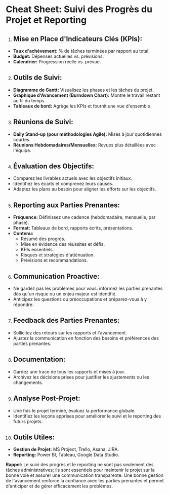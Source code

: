 # Cheat Sheet: Suivi des Progrès du Projet et Reporting


1. ## Mise en Place d'Indicateurs Clés (KPIs):

- **Taux d'achèvement:** % de tâches terminées par rapport au total.
- **Budget:** Dépenses actuelles vs. prévisions.
- **Calendrier:** Progression réelle vs. prévue.

2. ## Outils de Suivi:

- **Diagramme de Gantt:** Visualisez les phases et les tâches du projet.
- **Graphique d'Avancement (Burndown Chart):** Montre le travail restant au fil du temps.
- **Tableaux de bord:** Agrège les KPIs et fournit une vue d'ensemble.

3. ## Réunions de Suivi:

- **Daily Stand-up (pour méthodologies Agile):** Mises à jour quotidiennes courtes.
- **Réunions Hebdomadaires/Mensuelles:** Revues plus détaillées avec l'équipe.

4. ## Évaluation des Objectifs:

- Comparez les livrables actuels avec les objectifs initiaux.
- Identifiez les écarts et comprenez leurs causes.
- Adaptez les plans au besoin pour aligner les efforts sur les objectifs.

5. ## Reporting aux Parties Prenantes:

- **Fréquence:** Définissez une cadence (hebdomadaire, mensuelle, par phase).
- **Format:** Tableaux de bord, rapports écrits, présentations.
- **Contenu:**
  - Résumé des progrès.
  - Mise en évidence des réussites et défis.
  - KPIs essentiels.
  - Risques et stratégies d'atténuation.
  - Prévisions et recommandations.

6. ## Communication Proactive:

- Ne gardez pas les problèmes pour vous: informez les parties prenantes dès qu'un risque ou un enjeu majeur est identifié.
- Anticipez les questions ou préoccupations et préparez-vous à y répondre.

7. ## Feedback des Parties Prenantes:

- Sollicitez des retours sur les rapports et l'avancement.
- Ajustez la communication en fonction des besoins et préférences des parties prenantes.

8. ## Documentation:

- Gardez une trace de tous les rapports et mises à jour.
- Archivez les décisions prises pour justifier les ajustements ou les changements.

9. ## Analyse Post-Projet:

- Une fois le projet terminé, évaluez la performance globale.
- Identifiez les leçons apprises pour améliorer le suivi et le reporting des futurs projets.

10. ## Outils Utiles:

- **Gestion de Projet:** MS Project, Trello, Asana, JIRA.
- **Reporting:** Power BI, Tableau, Google Data Studio.

**Rappel:** Le suivi des progrès et le reporting ne sont pas seulement des tâches administratives; ils sont essentiels pour maintenir le projet sur la bonne voie et assurer une communication transparente. Une bonne gestion de l'avancement renforce la confiance avec les parties prenantes et permet d'anticiper et de gérer efficacement les problèmes.